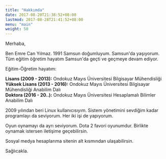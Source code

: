 ```yaml
---
title: "Hakkımda"
date: 2017-08-20T21:38:52+08:00
lastmod: 2017-08-28T21:41:52+08:00
menu: "main"
weight: 50
---
```


Merhaba,

Ben Emre Can Yılmaz. 1991 Samsun doğumluyum. Samsun'da yaşıyorum. Tüm eğitim
öğretim hayatım Samsun'da geçti ve geçmeye devam ediyor.

Eğitim-Öğretim hayatım:

**Lisans (2009 - 2013):** Ondokuz Mayıs Üniversitesi Bilgisayar Mühendisliği  
**Yüksek Lisans (2013 - 2016):** Ondokuz Mayıs Üniversitesi Bilgisayar Mühendisliği Anabilim Dalı  
**Doktora (2016 - 20..):** Ondokuz Mayıs Üniversitesi Hesaplamalı Bilimler Anabilim Dalı

2009 yılından beri Linux kullanıcısıyım. Sistem yönetimini sevdiğim kadar programlayı da seviyorum. Her iki işi de yapıyorum.

Oyun oynamayı da ayrı seviyorum. Dota 2 favori oyunumdur. Birlikte oynamak
istersen iletişime geçebilirsin.

Sosyal medya hesaplarıma sitenin alt kısmından ulaşabilirsin.

Sağlıcakla.

